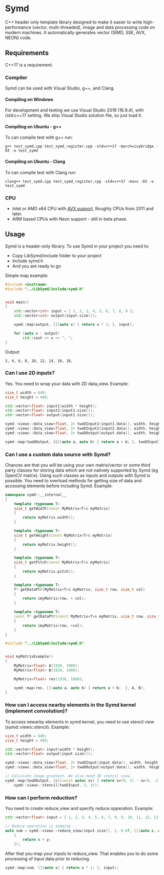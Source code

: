 # Symd
C++ header only template library designed to make it easier to write high-performance (vector, multi-threaded), image and data processing code on modern machines. It automatically generates vector (SIMD, SSE, AVX, NEON) code.

## Requirements

C++17 is a requirement.

### Compiler

Symd can be used with Visual Studio, g++, and Clang.

#### Compiling on Windows

For development and testing we use Visual Studio 2019 (16.9.4), with /std:c++17 setting. 
We ship Visual Studio solution file, so just load it.

#### Compiling on Ubuntu - g++

To can compile test with g++ run:

```
g++ test_symd.cpp test_symd_register.cpp -std=c++17 -march=ivybridge -O3 -o test_symd
```

#### Compiling on Ubuntu - Clang

To can compile test with Clang run:

```
clang++ test_symd.cpp test_symd_register.cpp -std=c++17 -mavx -O3 -o test_symd
```

### CPU

 * Intel or AMD x64 CPU with [AVX support](https://en.wikipedia.org/wiki/Advanced_Vector_Extensions). Roughly CPUs from 2011 and later.
 * ARM based CPUs with Neon support - still in beta phase.

## Usage
Symd is a header-only library. To use Symd in your project you need to:

 * Copy LibSymd/include folder to your project
 * Include symd.h
 * And you are ready to go

Simple map example:

```cpp
#include <iostream>
#include "../LibSymd/include/symd.h"


void main()
{
    std::vector<int> input = { 1, 2, 3, 4, 5, 6, 7, 8, 9 };
    std::vector<int> output(input.size());

    symd::map(output, [](auto x) { return x * 2; }, input);

    for (auto x : output)
        std::cout << x << ", ";
}
```

Output:

```
2, 4, 6, 8, 10, 12, 14, 16, 18,
```

### Can I use 2D inputs?

Yes. You need to wrap your data with 2D data_view. Example:

```cpp
size_t width = 640;
size_t height = 480;

std::vector<float> input1(width * height);
std::vector<float> input2(input1.size());
std::vector<float> output(input1.size());

symd::views::data_view<float, 2> twoDInput1(input1.data(), width, height, width);
symd::views::data_view<float, 2> twoDInput2(input2.data(), width, height, width);
symd::views::data_view<float, 2> twoDOutput(output.data(), width, height, width);

symd::map(twoDOutput, [&](auto a, auto b) { return a + b; }, twoDInput1, twoDInput2);
```

### Can I use a custom data source with Symd?

Chances are that you will be using your own matrix/vector or some third party classes for storing data which are not natively supported by Symd (eg OpenCV matrix). 
Using such classes as inputs and outputs with Symd is possible. You need to overload methods for getting size of data and accessing elements before including Symd. Example:

```cpp
namespace symd::__internal__
{
    template <typename T>
    size_t getWidth(const MyMatrix<T>& myMatrix)
    {
        return myMatrix.width();
    }

    template <typename T>
    size_t getHeight(const MyMatrix<T>& myMatrix)
    {
        return myMatrix.height();
    }

    template <typename T>
    size_t getPitch(const MyMatrix<T>& myMatrix)
    {
        return myMatrix.pitch();
    }

    template <typename T>
    T* getDataPtr(MyMatrix<T>& myMatrix, size_t row, size_t col)
    {
        return &myMatrix(row, + col);
    }

    template <typename T>
    const T* getDataPtr(const MyMatrix<T>& myMatrix, size_t row, size_t col)
    {
        return &myMatrix(row, +col);
    }
}

#include "../LibSymd/include/symd.h"


void myMatrixExample()
{
    MyMatrix<float> A(1920, 1080);
    MyMatrix<float> B(1920, 1080);

    MyMatrix<float> res(1920, 1080);

    symd::map(res, [](auto a, auto b) { return a + b;  }, A, B);
}
```


### How can I access nearby elements in the Symd kernel (implement convolution)?

To access newarby elements in symd kernel, you need to use stencil view (symd::views::stencil). Example:

```cpp
size_t width = 640;
size_t height = 480;

std::vector<float> input(width * height);
std::vector<float> output(input.size());

symd::views::data_view<float, 2> twoDInput(input.data(), width, height, width);
symd::views::data_view<float, 2> twoDOutput(output.data(), width, height, width);

// Calculate image gradient. We also need 2D stencil view.
symd::map(twoDOutput, [&](const auto& sv) { return sv(0, 1) - sv(0, -1); },
	symd::views::stencil(twoDInput, 3, 3));
```


### How can I perform reduction?

You need to create reduce_view and specify reduce opperation. Example:

```cpp
std::vector<float> input = { 1, 2, 3, 4, 5, 6, 7, 8, 9, 10, 11, 12, 13, 14, 15, 16, 17, 18 };

// Reduce operation is summing
auto sum = symd::views::reduce_view(input.size(), 1, 0.0f, [](auto x, auto y)
    {
        return x + y;
    });
```

After that you map your inputs to reduce_view. That enables you to do some processing of input data prior to reducing.

```cpp
symd::map(sum, [](auto x) { return x * 2; }, input);
```




